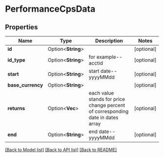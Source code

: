 # PerformanceCpsData

## Properties

Name | Type | Description | Notes
------------ | ------------- | ------------- | -------------
**id** | Option<**String**> |  | [optional]
**id_type** | Option<**String**> | for example-- acctid | [optional]
**start** | Option<**String**> | start date-- yyyyMMdd | [optional]
**base_currency** | Option<**String**> |  | [optional]
**returns** | Option<**Vec<f32>**> | each value stands for price change percent of corresponding date in dates array | [optional]
**end** | Option<**String**> | end date-- yyyyMMdd | [optional]

[[Back to Model list]](../README.md#documentation-for-models) [[Back to API list]](../README.md#documentation-for-api-endpoints) [[Back to README]](../README.md)


